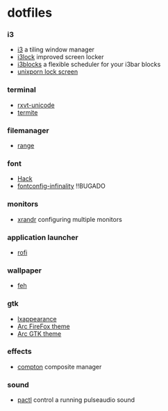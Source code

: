 # dotfiles

### i3
 - [i3](https://i3wm.org/) a tiling window manager 
 - [i3lock](https://github.com/i3/i3lock) improved screen locker
 - [i3blocks](https://github.com/vivien/i3blocks) a flexible scheduler for your i3bar blocks
 - [unixporn lock screen](https://www.reddit.com/r/unixporn/comments/3358vu/i3lock_unixpornworthy_lock_screen/)

### terminal
 - [rxvt-unicode](https://wiki.archlinux.org/index.php/rxvt-unicode#Clickable_URLs) 
 - [termite](https://github.com/thestinger/termite) 

### filemanager
 - [range](https://github.com/ranger/ranger) 

### font
 - [Hack](https://github.com/source-foundry/Hack)
 - [fontconfig-infinality](http://www.webupd8.org/2013/06/better-font-rendering-in-linux-with.html) !!BUGADO

### monitors
 - [xrandr](https://wiki.archlinux.org/index.php/xrandr) configuring multiple monitors

### application launcher
 - [rofi](https://github.com/DaveDavenport/rofi/)

### wallpaper
 - [feh](https://wiki.archlinux.org/index.php/feh)

### gtk
 - [lxappearance](https://wiki.lxde.org/pt/LXAppearance)
 - [Arc FireFox theme](https://github.com/horst3180/arc-firefox-theme)
 - [Arc GTK theme](https://github.com/horst3180/Arc-theme)

### effects
 - [compton](https://wiki.archlinux.org/index.php/Compton) composite manager

### sound
 - [pactl](https://wiki.archlinux.org/index.php/PulseAudio/Examples) control a running pulseaudio sound

